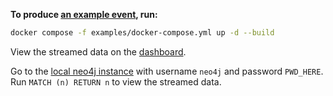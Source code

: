 **To produce [an example event](examples/event.json), run:**
   ```bash
   docker compose -f examples/docker-compose.yml up -d --build
   ```
  
  View the streamed data on the [dashboard](http://localhost:8502/Camera_Traps). 
  
  Go to the [local neo4j instance](http://localhost:7474/browser/) with username `neo4j` and password `PWD_HERE`.
  Run ```MATCH (n) RETURN n``` to view the streamed data. 

